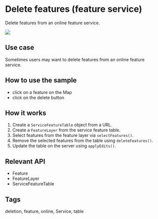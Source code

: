 # Delete features (feature service)

Delete features from an online feature service.

![](screenshot.png)

## Use case

Sometimes users may want to delete features from an online feature service.

## How to use the sample

* click on a feature on the Map
* click on the delete button

## How it works

1. Create a `ServiceFeatureTable` object from a URL.
2. Create a `FeatureLayer` from the service feature table.
3. Select features from the feature layer via `selectFeatures()`.
4. Remove the selected features from the table using `deleteFeatures()`.
5. Update the table on the server using `applyEdits()`.

## Relevant API

* Feature
* FeatureLayer
* ServiceFeatureTable

## Tags

deletion, feature, online, Service, table